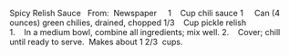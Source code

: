 Spicy Relish Sauce
 
From:  Newspaper
 
 
1    Cup chili sauce
1     Can (4 ounces) green chilies, drained, chopped
1/3    Cup pickle relish
    
    
    
 
1.    In a medium bowl, combine all ingredients; mix well.
2.    Cover; chill until ready to serve.  Makes about 1 2/3  cups.

